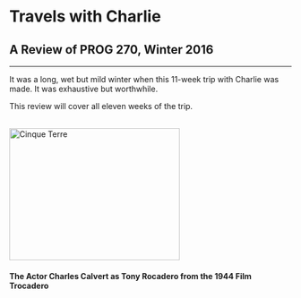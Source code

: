 # Travels with Charlie
## A Review of PROG 270, Winter 2016
<hr />

It was a long, wet but mild winter when this 11-week trip with Charlie was made.  It was exhaustive but worthwhile.

This review will cover all eleven weeks of the trip.

<br />

<div class="container">

  <img src="http://free-classic-movies.com/movies-04c/04c-1944-04-24-Trocadero/Charles-Calvert-as-Tony-Rocadero.jpg " class="img-circle" alt="Cinque Terre" width="304" height="236">
    <h4>The Actor Charles Calvert as Tony Rocadero from the 1944 Film Trocadero</h4>
</div>
